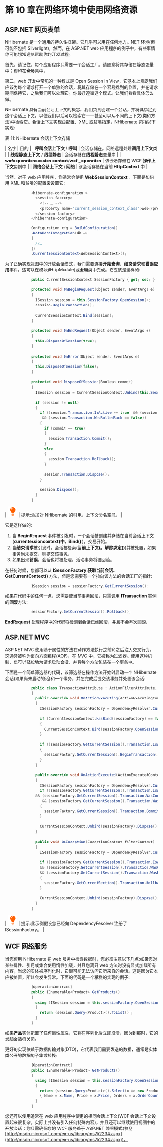 # 第 10 章在网络环境中使用网络资源

## ASP.NET 网页表单

NHibernate 是一个通用的持久性框架。它几乎可以用在任何地方。NET 环境(但可能不包括 Silverlight)。然而，在 ASP.NET web 应用程序的例子中，有些事情你可能想知道以帮助你的开发过程。

首先，请记住，每个应用程序只需要一个会话工厂。请随意将其存储在静态变量中；例如在**全局**类中。

第二，web 开发中常见的一种模式是 Open Session In View，它基本上规定我们应该为每个请求打开一个单独的会话，将其存储在一个容易找到的位置，并在请求期间保持它，之后我们可以处理它。你最好遵循这个模式。让我们看看具体怎么做。

NHibernate 具有当前会话上下文的概念。我们负责创建一个会话，并将其绑定到这个会话上下文，以便我们以后可以检索它——甚至可以从不同的上下文(类和方法)中检索它。会话上下文实现由配置、XML 或贫嘴指定，NHibernate 包括以下实现:

表 11: NHibernate 会话上下文存储

| 名字 | 目的 |
| **呼叫会话上下文** / **呼叫** | 会话存储在。网络远程处理**调用上下文**类 |
| **线程静态上下文** / **线程静态** | 会话存储在**线程静态**变量中 |
| **wcfooperationsession context**/**wcf _ operation** | 该会话存储在 WCF **操作上下文**实例中 |
| **网络会话上下文** / **网络** | 该会话存储在当前 **HttpContext** 中 |

当然，对于 web 应用程序，您通常会使用 **WebSessionContext** 。下面是如何用 XML 和贫嘴的配置来设置它:

```cs
            <hibernate-configuration >
              <session-factory>
                <!-- … -->
                <property name="current_session_context_class">web</property>
              </session-factory>
            </hibernate-configuration>

```

```cs
            Configuration cfg = BuildConfiguration()
            .DataBaseIntegration(db =>
            {
              //…
            })
            .CurrentSessionContext<WebSessionContext>();

```

为了正确实现视图中的开放会话模式，我们需要连接**开始查询**、**结束请求**和**错误应用**事件。这可以在模块(IHttpModule)或**全局**类中完成。它应该是这样的:

```cs
            public CurrentSessionContext SessionFactory { get; set; }

            protected void OnBeginRequest(Object sender, EventArgs e)
            {
              ISession session = this.SessionFactory.OpenSession();
              session.BeginTransaction();

              CurrentSessionContext.Bind(session);
            }

            protected void OnEndRequest(Object sender, EventArgs e)
            {
              this.DisposeOfSession(true);
            }

            protected void OnError(Object sender, EventArgs e)
            {
              this.DisposeOfSession(false);
            }

            protected void DisposeOfSession(Boolean commit)
            {
              ISession session = CurrentSessionContext.Unbind(this.SessionFactory);

              if (session != null)
              {
                if ((session.Transaction.IsActive == true) && (session.Transaction.WasCommitted == false) 
                 && (session.Transaction.WasRolledBack == false))
                {
                  if (commit == true)
                  {
                    session.Transaction.Commit();
                  }
                  else
                  {
                    session.Transaction.Rollback();
                  }

                  session.Transaction.Dispose();
                }

                session.Dispose();
              }
            }

```

| ![](img/tip.png) | 提示:添加对 NHibernate 的引用。上下文命名空间。 |

它是这样做的:

1.  当 **BeginRequest** 事件被引发时，一个会话被创建并存储在当前会话上下文(**currentessioncontext)中。Bind()** )，交易开始。
2.  当**结束请求**被引发时，会话被检索(**当前上下文)。解除绑定()**)并被处置，如果事务尚未提交，则提交该事务。
3.  如果出现**错误**，会话也将被处理，活动事务将被回滚。

在任何时候，您都可以从 **ISessionFactory 获取当前会话。GetCurrentContext()** 方法，但是您需要有一个指向该方法的会话工厂的指针:

```cs
            ISession session = sessionFactory.GetCurrentSession();

```

如果在代码中的任何一点，您需要使当前事务回滚，只需调用 **ITransaction** 实例的**回滚**方法:

```cs
            sessionFactory.GetCurrentSession().Rollback();

```

**EndRequest** 处理程序中的代码将检测到会话已经回滚，并且不会再次回滚。

## ASP.NET MVC

ASP.NET MVC 使用基于属性的方法在动作方法执行之前和之后注入交叉行为。这通常被称为面向方面编程(AOP)，在 MVC 中，它被称为过滤器。使用这种机制，您可以轻松地为请求启动会话，并将每个方法包装在一个事务中。

下面是一个简单筛选器的代码，该筛选器在操作方法开始时启动一个 NHibernate 会话(如果尚未启动的话)和一个事务，并在完成后提交该事务并处置该会话:

```cs
            public class TransactionAttribute : ActionFilterAttribute, IExceptionFilter
            {
              public override void OnActionExecuting(ActionExecutingContext filterContext)
              {
                ISessionFactory sessionFactory = DependencyResolver.Current.GetService<ISessionFactory>();

                if (CurrentSessionContext.HasBind(sessionFactory) == false)
                {
                  CurrentSessionContext.Bind(sessionFactory.OpenSession());
                }

                if ((sessionFactory.GetCurrentSession().Transaction.IsActive == false))
                {
                  sessionFactory.GetCurrentSession().BeginTransaction();
                }
              }

              public override void OnActionExecuted(ActionExecutedContext filterContext)
              {
                ISessionFactory sessionFactory = DependencyResolver.Current.GetService<ISessionFactory>();
                if ((sessionFactory.GetCurrentSession().Transaction.IsActive == true)
              && (sessionFactory.GetCurrentSession().Transaction.WasCommitted == false) 
                 && (sessionFactory.GetCurrentSession().Transaction.WasRolledBack== false))
                {
                  sessionFactory.GetCurrentSession().Transaction.Commit();
                }

                CurrentSessionContext.Unbind(sessionFactory).Dispose();
              }

              public void OnException(ExceptionContext filterContext)
              {
                ISessionFactory sessionFactory = DependencyResolver.Current.GetService<ISessionFactory>();

                if ((sessionFactory.GetCurrentSession().Transaction.IsActive == true) 
                && (sessionFactory.GetCurrentSession().Transaction.WasCommitted == false) 
                && (sessionFactory.GetCurrentSession().Transaction.WasRolledBack== false))
                {
                  sessionFactory.GetCurrentSection().Transaction.Rollback();
                }

                CurrentSessionContext.Unbind(sessionFactory).Dispose();
              }
            }

```

| ![](img/tip.png) | 提示:此示例假设您已经向 DependencyResolver 注册了 ISessionFactory。 |

## WCF 网络服务

当您使用 NHibernate 在 web 服务中检索数据时，您必须注意以下几点:如果您对某些属性、引用或集合使用惰性加载，并且您离开 web 方法时没有显式加载所有内容，当您的实体被序列化时，它很可能无法访问它所来自的会话。这是因为它本应被处置，所以会发生异常。下面的代码是一个糟糕的实现的例子:

```cs
            [OperationContract]
            public IEnumerable<Product> GetProducts()
            {
              using (ISession session = this.sessionFactory.OpenSession())
              {
                return (session.Query<Product>().ToList());
              }
            }

```

如果**产品**实体配置了任何惰性属性，它将在序列化后立即崩溃，因为到那时，它的发起会话将关闭。

更好的实现依赖于数据传输对象(DTO)，它代表我们需要发送的数据，通常是实体类公开的数据的子集或转换:

```cs
            [OperationContract]
            public IEnumerable<Product> GetProducts()
            {
              using (ISession session = this.sessionFactory.OpenSession())
              {
                return (session.Query<Product>().Select(x => new ProductDTO
                { Name = x.Name, Price = x.Price, Orders = x.OrderCount }).ToList());
              }
            }

```

您还可以使用通常在 web 应用程序中使用的相同会话上下文(WCF 会话上下文设置起来很复杂，实际上并没有引入任何特殊内容)，并且还可以继续使用视图中的开放会话；您只需确保您的 WCF 服务处于 ASP.NET 兼容模式(参见[http://msdn.microsoft.com/en-us/library/ms752234.aspx](http://msdn.microsoft.com/en-us/library/ms752234.aspx))。